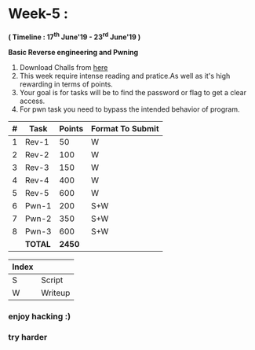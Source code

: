 
# Week-5 :

**( Timeline : 17<sup>th</sup> June'19 - 23<sup>rd</sup> June'19 )**
 
 **Basic Reverse engineering and Pwning**
 
 1. Download Challs from [here](https://drive.google.com/open?id=1paC7mPmOlK-M8VH_bwUwa8B0ldyKunSZ)
 2. This week require intense reading and pratice.As well as it's high rewarding in terms of points.
 3. Your goal is for tasks will be to find the password or flag to  get a clear access.
 4. For pwn task you need to bypass the intended behavior of program.
  


|#| Task		| Points	|	Format To Submit	|
|--| ------------- 	| -------------	|-------------------|
|1| Rev-1  | 50 |W 
|2| Rev-2  | 100 |W|
|3| Rev-3 |150 |W|
|4| Rev-4  | 400  |W|
|5| Rev-5| 600  |W|
|6| Pwn-1 |200|S+W|
|7| Pwn-2  |350| S+W|
|8| Pwn-3 | 600  |S+W|
|| **TOTAL** 	| **2450**	|




Index	|	|
--------|-------|
S	| Script	|
W | Writeup 




### enjoy hacking :)
### try harder
